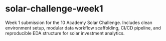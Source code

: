 # solar-challenge-week1
Week 1 submission for the 10 Academy Solar Challenge. Includes clean environment setup, modular data workflow scaffolding, CI/CD pipeline, and reproducible EDA structure for solar investment analytics.
